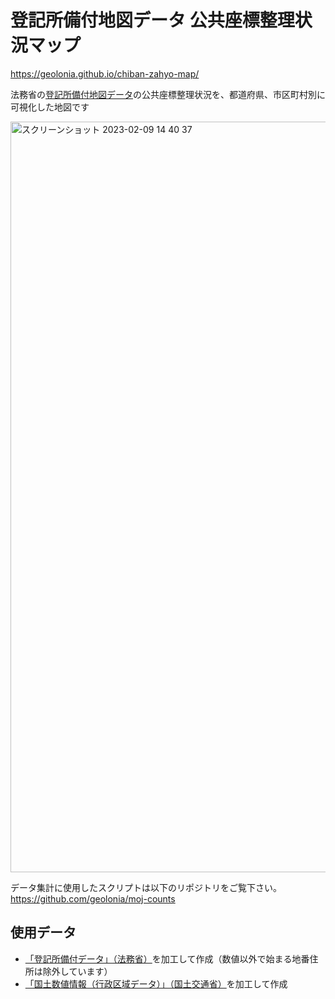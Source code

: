 # 登記所備付地図データ 公共座標整理状況マップ

https://geolonia.github.io/chiban-zahyo-map/

法務省の[登記所備付地図データ](https://front.geospatial.jp/houmu-chiseki/)の公共座標整理状況を、都道府県、市区町村別に可視化した地図です

<img width="1201" alt="スクリーンショット 2023-02-09 14 40 37" src="https://user-images.githubusercontent.com/8760841/217733430-d8693ce8-aa06-440b-96e3-9406bddf71de.png">

データ集計に使用したスクリプトは以下のリポジトリをご覧下さい。  
https://github.com/geolonia/moj-counts


## 使用データ

- [「登記所備付データ」（法務省）](https://front.geospatial.jp/houmu-chiseki/)を加工して作成（数値以外で始まる地番住所は除外しています）
- [「国土数値情報（行政区域データ）」（国土交通省）](https://nlftp.mlit.go.jp/ksj/gml/datalist/KsjTmplt-N03-v3_1.html)を加工して作成

